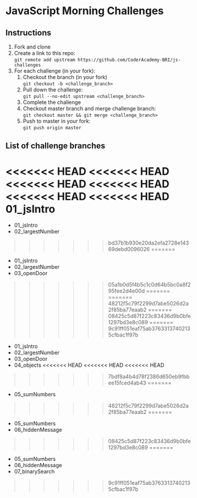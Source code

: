 # JavaScript Morning Challenges

## Instructions
1. Fork and clone
2. Create a link to this repo: <br/>
   `git remote add upstream https://github.com/CoderAcademy-BRI/js-challenges`
3. For each challenge (in your fork):
    1. Checkout the branch (in your fork)<br/>
     `git checkout -b <challenge_branch>`
    3. Pull down the challenge: <br/>
     `git pull --no-edit upstream <challenge_branch>`
    4. Complete the challenge
    5. Checkout master branch and merge challenge branch:<br/>
    `git checkout master && git merge <challenge_branch>`
    1. Push to master in your fork:<br/>
     `git push origin master`

## List of challenge branches
<<<<<<< HEAD
<<<<<<< HEAD
<<<<<<< HEAD
<<<<<<< HEAD
<<<<<<< HEAD
<<<<<<< HEAD
01_jsIntro
=======
* 01_jsIntro
* 02_largestNumber
>>>>>>> bd37b1b930e20da2efa2728e14369debd0096026
=======
* 01_jsIntro
* 02_largestNumber
* 03_openDoor
>>>>>>> 05a1b0d5f4b5c1c0d64b5bc0a8f295fee2d4e00d
=======
=======
>>>>>>> 48212f5c79f2299d7abe5026d2a2f85ba77eaab2
=======
>>>>>>> 08425c5d87f223c83436d9b0bfe1297bd3e8c089
=======
>>>>>>> 9c91ff051eaf75ab37633137402135cfbac1f97b
* 01_jsIntro
* 02_largestNumber
* 03_openDoor
* 04_objects
<<<<<<< HEAD
<<<<<<< HEAD
<<<<<<< HEAD
>>>>>>> 7bdf8a4b4d78f2386d650eb9fbbee15fced4ab43
=======
* 05_sumNumbers
>>>>>>> 48212f5c79f2299d7abe5026d2a2f85ba77eaab2
=======
* 05_sumNumbers
* 06_hiddenMessage
>>>>>>> 08425c5d87f223c83436d9b0bfe1297bd3e8c089
=======
* 05_sumNumbers
* 06_hiddenMessage
* 07_binarySearch
>>>>>>> 9c91ff051eaf75ab37633137402135cfbac1f97b
